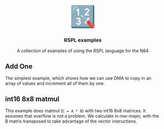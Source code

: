 <!-- PROJECT LOGO -->
<br />
<div align="center">
  <a href="https://github.com/Wheest/rspl_examples">
    <img src="logo.png" alt="Logo" width="80" height="80">
  </a>

  <h3 align="center">RSPL examples</h3>

  <p align="center">
    A collection of examples of using the RSPL language for the N64
    <br />
  </p>
</div>


## Add One

The simplest example, which shows how we can use DMA to copy in an array of values and increment all of them by one.

## int16 8x8 matmul

This example does matmul (`C = A * B`) with two int16 8x8 matrices.
It assumes that overflow is not a problem.
We calculate in row-major, with the B matrix transposed to take advantage of the vector instructions.
